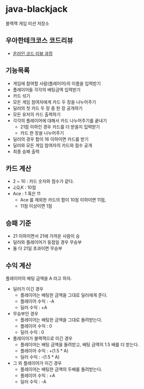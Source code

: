# java-blackjack
블랙잭 게임 미션 저장소

## 우아한테크코스 코드리뷰
* [온라인 코드 리뷰 과정](https://github.com/woowacourse/woowacourse-docs/blob/master/maincourse/README.md)

## 기능목록

- 게임에 참여할 사람(플레이어)의 이름을 입력받기
- 플레이어들 각각의 배팅금액 입력받기
- 카드 섞기
- 모든 게임 참여자에게 카드 두 장을 나누어주기
- 딜러의 첫 카드 두 장 중 한 장 공개하기
- 모든 유저의 카드 출력하기
- 각각의 플레이어에 대해서 카드 나누어주기를 끝내기
  - 21점 이하인 경우 카드를 더 받을지 입력받기
  - 카드 한 장을 나누어주기
- 딜러의 경우 합이 16 이하이면 카드를 받기
- 딜러와 모든 게임 참여자의 카드와 점수 공개
- 최종 승패 출력

## 카드 계산

- 2 ~ 10 : 카드 숫자와 점수가 같다.
- J,Q,K : 10점
- Ace : 1 혹은 11
   - Ace 를 제외한 카드의 합이 10점 이하이면 11점,  
   - 11점 이상이면 1점

## 승패 기준

- 21 이하이면서 21에 가까운 사람이 승
- 딜러와 플레이어가 동점일 경우 무승부
- 둘 다 21일 초과이면 무승부

## 수익 계산

플레이어의 배팅 금액을 A 라고 하자.

- 딜러가 이긴 경우
   - 플레이어는 배팅한 금액을 그대로 딜러에게 준다.
   - 플레이어 수익 : -A
   - 딜러 수익 : +A
- 무승부인 경우
   - 플레이어는 배팅한 금액을 그대로 돌려받는다.
   - 플레이어 수익 : 0
   - 딜러 수익 : 0
- 플레이어가 블랙잭으로 이긴 경우
   - 플레이어는 배팅 금액을 돌려받고, 배팅 금액의 1.5 배를 더 받는다.
   - 플레이어 수익 : +(1.5 * A)
   - 딜러 수익 : -(1.5 * A)
- 그 외 플레이어가 이긴 경우
   - 플레이어는 배팅한 금액의 두배를 돌려받는다.
   - 플레이어 수익 : +A
   - 딜러 수익 : -A
